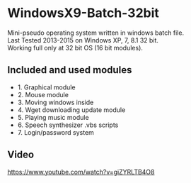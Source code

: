 # WindowsX9-Batch-32bit
  
Mini-pseudo operating system written in windows batch file.  
Last Tested 2013-2015 on Windows XP, 7, 8.1 32 bit.  
Working full only at 32 bit OS (16 bit modules).  

## Included and used modules
<ul>
<li>1. Graphical module</li>  
<li>2. Mouse module</li>  
<li>3. Moving windows inside</li>  
<li>4. Wget downloading update module</li>  
<li>5. Playing music module</li>  
<li>6. Speech synthesizer .vbs scripts</li>  
<li>7. Login/password system</li>  
</ul>
  
## Video 

https://www.youtube.com/watch?v=giZYRLTB4O8

